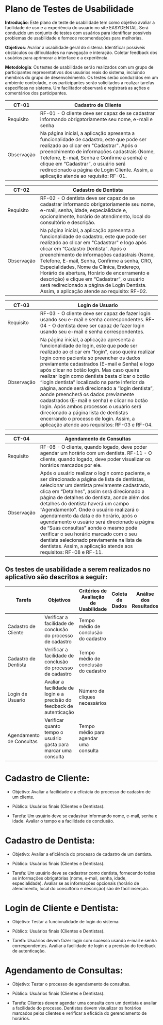 # Plano de Testes de Usabilidade

**Introdução**: Este plano de teste de usabilidade tem como objetivo avaliar a facilidade de uso e a experiência do usuário no site EASYDENTAL. Será conduzido um conjunto de testes com usuários para identificar possíveis problemas de usabilidade e fornece recomendações para melhorias. 
 
**Objetivos**: Avaliar a usabilidade geral do sistema. Identificar possíveis obstáculos ou dificuldades na navegação e interação. Coletar feedback dos usuários para aprimorar a interface e a experiência. 

**Metodologia**: Os testes de usabilidade serão realizados com um grupo de participantes representativos dos usuários reais do sistema, incluindo membros do grupo de desenvolvimento. Os testes serão conduzidos em um ambiente controlado, e os participantes serão solicitados a realizar tarefas específicas no sistema. Um facilitador observará e registrará as ações e comentários dos participantes. 

|    CT-01   | Cadastro de Cliente |
|------------|-------------------------------------------------------------------------------------------------------|
|  Requisito | RF-01 - O cliente deve ser capaz de se cadastrar informando obrigatoriamente seu nome, e-mail e senha |
| Observação | Na página inicial, a aplicação apresenta a funcionalidade de cadastro, este que pode ser realizado ao clicar em "Cadastrar". Após o preenchimento de informações cadastrais (Nome, Telefone, E-mail, Senha e Confirme a senha) e clique em “Cadastrar”, o usuário será redirecionado a página de Login Cliente. Assim, a aplicação atende ao requisito: RF-01. |

|    CT-02   | Cadastro de Dentista |
|------------|-------------------------------------------------------------------------------------------------------|
|  Requisito | RF-02 - O dentista deve ser capaz de se cadastrar informando obrigatoriamente seu nome, e-mail, senha, idade, especialidade e, opcionalmente, horário de atendimento, local do consultório e descrição. |
| Observação | Na página inicial, a aplicação apresenta a funcionalidade de cadastro, este que pode ser realizado ao clicar em "Cadastrar" e logo após clicar em “Cadastro Dentista”. Após o preenchimento de informações cadastrais (Nome, Telefone, E-mail, Senha, Confirme a senha, CRO, Especialidades, Nome da Clínica, Endereço, Horário de abertura, Horário de encerramento e descrição) e clique em “Cadastrar”, o usuário será redirecionado a página de Login Dentista. Assim, a aplicação atende ao requisito: RF-02. |

|    CT-03   | Login de Usuario |
|------------|-------------------------------------------------------------------------------------------------------|
|  Requisito | RF-03 - O cliente deve ser capaz de fazer login usando seu e-mail e senha correspondentes. RF-04 - O dentista deve ser capaz de fazer login usando seu e-mail e senha correspondentes. |
| Observação | Na página inicial, a aplicação apresenta a funcionalidade de login, este que pode ser realizado ao clicar em "login", caso queira realizar login como paciente só preencher os dados previamente cadastrados (E-mail e Senha) e logo após clicar no botão login. Mas caso queira realizar login como dentista basta clicar o botão “login dentista” localizado na parte inferior da página, aonde será direcionado a “login dentista”, aonde preencherá os dados previamente cadastrados (E-mail e senha) e clicar no botão login. Após ambos processos o usuário será direcionado a página lista de dentistas encerrando o processo de login. Assim, a aplicação atende aos requisitos: RF-03 e RF-04. |

|    CT-04   | Agendamento de Consultas |
|------------|-------------------------------------------------------------------------------------------------------|
|  Requisito | RF-08 - O cliente, quando logado, deve poder agendar um horário com um dentista. RF-11 - O cliente, quando logado, deve poder visualizar os horários marcados por ele. |
| Observação | Após o usuário realizar o login como paciente, e ser direcionado a página de lista de dentistas, selecionar um dentista previamente cadastrado, clica em “Detalhes”, assim será direcionado a página de detalhes do dentista, aonde além dos detalhes do dentista haverá um campo “Agendamento”. Onde o usuário realizará o agendamento da data e do horário, após o agendamento o usuário será direcionado a página de “Suas consultas” aonde o mesmo pode verificar o seu horário marcado com o seu dentista selecionado previamente na lista de dentistas. Assim, a aplicação atende aos requisitos: RF-08 e RF-11. |

## Os testes de usabilidade a serem realizados no aplicativo são descritos a seguir:

|          Tarefa          |                                Objetivos                               | Critérios de Avaliação de Usabilidade | Coleta de Dados | Análise dos Resultados | Recomendações |
|--------------------------|------------------------------------------------------------------------|---------------------------------------|-|-|-|
|    Cadastro de Cliente   |       Verificar a facilidade de conclusão do processo de cadastro      |  Tempo médio de conclusão do cadastro | | | |
|   Cadastro de Dentista   |       Verificar a facilidade de conclusão do processo de cadastro      |  Tempo médio de conclusão do cadastro | | | |
|     Login de Usuario     | Avaliar a facilidade de login e a precisão do feedback de autenticação |     Número de cliques necessários     | | | |
| Agendamento de Consultas |     Verificar quanto tempo o usuário gasta para marcar uma consulta    | Tempo médio para agendar uma consulta | | | |

# Cadastro de Cliente: 

* Objetivo: Avaliar a facilidade e a eficácia do processo de cadastro de um cliente. 

* Público: Usuários finais (Clientes e Dentistas). 

* Tarefa: Um usuário deve se cadastrar informando nome, e-mail, senha e idade. Avaliar o tempo e a facilidade de conclusão. 

 

# Cadastro de Dentista:  

* Objetivo: Avaliar a eficiência do processo de cadastro de um dentista. 

* Público: Usuários finais (Clientes e Dentistas). 

* Tarefa: Um usuário deve se cadastrar como dentista, fornecendo todas as informações obrigatórias (nome, e-mail, senha, idade, especialidade). Avaliar se as informações opcionais (horário de atendimento, local do consultório e descrição) são de fácil inserção. 

 

# Login de Cliente e Dentista:  

* Objetivo: Testar a funcionalidade de login do sistema. 

* Público: Usuários finais (Clientes e Dentistas). 

* Tarefa: Usuários devem fazer login com sucesso usando e-mail e senha correspondentes. Avaliar a facilidade de login e a precisão do feedback de autenticação.

 

# Agendamento de Consultas: 

* Objetivo: Testar o processo de agendamento de consultas. 

* Público: Usuários finais (Clientes e Dentistas). 

* Tarefa: Clientes devem agendar uma consulta com um dentista e avaliar a facilidade do processo. Dentistas devem visualizar os horários marcados pelos clientes e verificar a eficácia do gerenciamento de horários. 